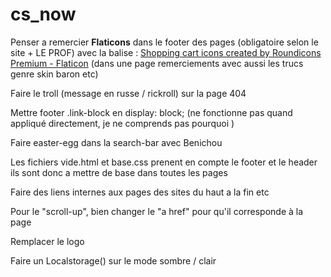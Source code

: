 # cs_now

Penser a remercier **Flaticons** dans le footer des pages (obligatoire selon le site + LE PROF) avec la balise : <a href="https://www.flaticon.com/free-icons/shopping-cart" title="shopping cart icons">Shopping cart icons created by Roundicons Premium - Flaticon</a> (dans une page remerciements avec aussi les trucs genre skin baron etc)

Faire le troll (message en russe / rickroll) sur la page 404

Mettre footer .link-block en display: block; (ne fonctionne pas quand appliqué directement, je ne comprends pas pourquoi )

Faire easter-egg dans la search-bar avec Benichou

Les fichiers vide.html et base.css prenent en compte le footer et le header ils sont donc a mettre de base dans toutes les pages

Faire des liens internes aux pages des sites du haut a la fin etc

Pour le "scroll-up", bien changer le "a href" pour qu'il corresponde à la page

Remplacer le logo

Faire un Localstorage() sur le mode sombre / clair